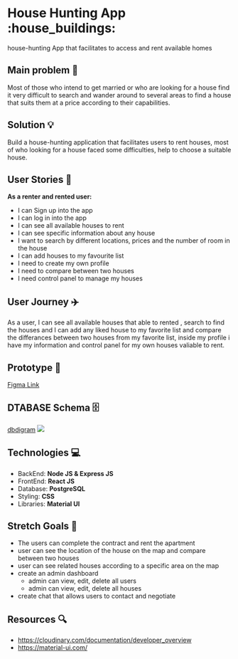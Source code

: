 # House Hunting App :house_buildings: 
house-hunting App that facilitates to access and rent available homes

## Main problem :new_moon_with_face:
Most of those who intend to get married or who are looking for a house find it very difficult to search and wander around to several areas to find a house that suits them at a price according to their capabilities.

## Solution :bulb:
Build a house-hunting application that facilitates users to rent houses, most of who looking for a house faced some difficulties, help to choose a suitable house.

## User Stories :open_book:
 **As a renter and rented user:**
* I can Sign up into the app 
* I can log in into the app 
* I can see all available houses to rent
* I can see specific information about any house
* I want to search by different locations, prices and the number of room in the house
* I can add houses to my favourite list
* I need to create my own profile
* I need to compare between two houses
* I need control panel to manage my houses


## User Journey :airplane:

As a user, I can see all available houses that able to rented , search to find the houses and I can add any liked house to my favorite list and compare the differances between two houses from my favorite list, inside my profile i have my information and control panel for my own houses valiable to rent.

## Prototype :art:
[Figma Link](https://www.figma.com/file/ikAAUREYQFA0GXxGEUYZRf/home-hunting?node-id=92%3A240)



## DTABASE Schema :file_cabinet:
[dbdigram](https://dbdiagram.io/d/5ee9bcf79ea313663b3aa9ed)
![](https://i.imgur.com/1lve6is.png)


## Technologies :computer:
* BackEnd: **Node JS & Express JS**
* FrontEnd: **React JS**
* Database: **PostgreSQL**
* Styling: **CSS**
* Libraries: **Material UI**
## Stretch Goals :goal_net:
* The users can complete the contract and rent the apartment
* user can see the location of the house on the map and compare between two houses
* user can see related houses according to a specific area on the map
* create an admin dashboard
    * admin can view, edit, delete all users 
    * admin can view, edit, delete all houses 
* create chat that allows users to contact and negotiate

## Resources :mag:
* https://cloudinary.com/documentation/developer_overview
* https://material-ui.com/